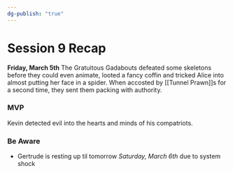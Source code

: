 ```yaml
---
dg-publish: "true"
---
```


# Session 9 Recap


**Friday, March 5th**
The Gratuitous Gadabouts defeated some skeletons before they could even animate, looted a fancy coffin and tricked Alice into almost putting her face in a spider.  When accosted by [[Tunnel Prawn]]s for a second time, they sent them packing with authority.

### MVP
Kevin detected evil into the hearts and minds of his compatriots. 

### Be Aware
- Gertrude is resting up til tomorrow *Saturday, March 6th* due to system shock



